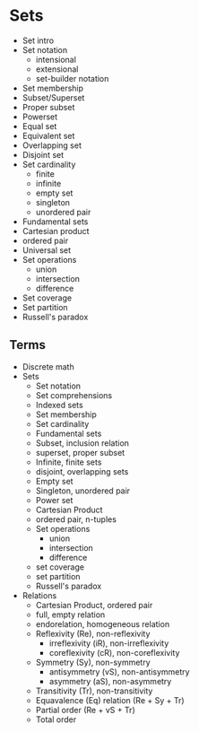 # Sets

- Set intro
- Set notation
  - intensional
  - extensional
  - set-builder notation
- Set membership
- Subset/Superset
- Proper subset
- Powerset
- Equal set
- Equivalent set
- Overlapping set
- Disjoint set
- Set cardinality
  - finite
  - infinite
  - empty set
  - singleton
  - unordered pair
- Fundamental sets
- Cartesian product
- ordered pair
- Universal set
- Set operations
  - union
  - intersection
  - difference
- Set coverage
- Set partition
- Russell's paradox


## Terms

- Discrete math
- Sets
  - Set notation
  - Set comprehensions
  - Indexed sets
  - Set membership
  - Set cardinality
  - Fundamental sets
  - Subset, inclusion relation
  - superset, proper subset
  - Infinite, finite sets
  - disjoint, overlapping sets
  - Empty set
  - Singleton, unordered pair
  - Power set
  - Cartesian Product
  - ordered pair, n-tuples
  - Set operations
    - union
    - intersection
    - difference
  - set coverage
  - set partition
  - Russell's paradox
- Relations
  - Cartesian Product, ordered pair
  - full, empty relation
  - endorelation, homogeneous relation
  - Reflexivity (Re), non-reflexivity
    - irreflexivity (iR), non-irreflexivity
    - coreflexivity (cR), non-coreflexivity
  - Symmetry (Sy), non-symmetry
    - antisymmetry (vS), non-antisymmetry
    - asymmetry (aS), non-asymmetry
  - Transitivity (Tr), non-transitivity
  - Equavalence (Eq) relation (Re + Sy + Tr)
  - Partial order (Re + vS + Tr)
  - Total order

